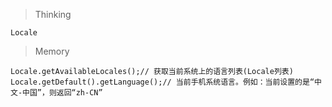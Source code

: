 > Thinking

```
Locale
```

> Memory

```
Locale.getAvailableLocales();// 获取当前系统上的语言列表(Locale列表)
Locale.getDefault().getLanguage();// 当前手机系统语言。例如：当前设置的是“中文-中国”，则返回“zh-CN”
```


